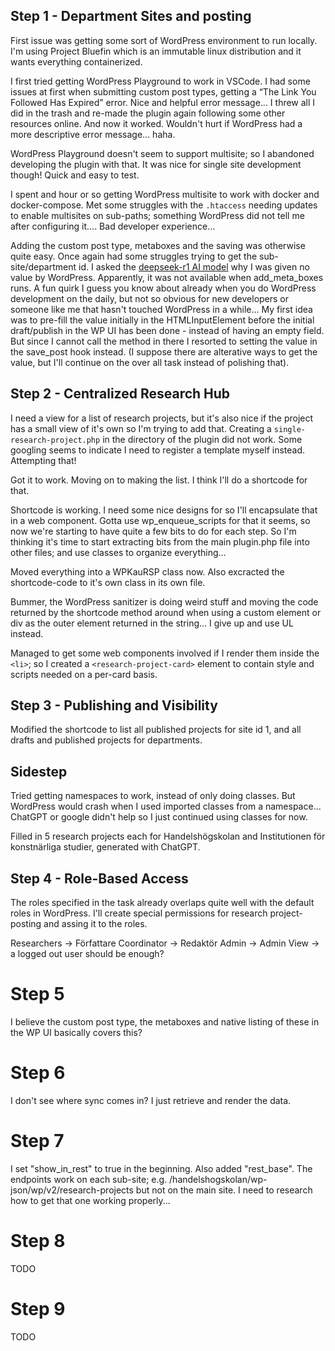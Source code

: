 ## Step 1 - Department Sites and posting

First issue was getting some sort of WordPress environment to run locally. I'm using Project Bluefin which is an immutable linux distribution and it wants everything containerized.

I first tried getting WordPress Playground to work in VSCode. I had some issues at first when submitting custom post types, getting a “The Link You Followed Has Expired” error. Nice and helpful error message... I threw all I did in the trash and re-made the plugin again following some other resources online. And now it worked. Wouldn't hurt if WordPress had a more descriptive error message... haha.

WordPress Playground doesn't seem to support multisite; so I abandoned developing the plugin with that. It was nice for single site development though! Quick and easy to test.

I spent and hour or so getting WordPress multisite to work with docker and docker-compose. Met some struggles with the `.htaccess` needing updates to enable multisites on sub-paths; something WordPress did not tell me after configuring it.... Bad developer experience...

Adding the custom post type, metaboxes and the saving was otherwise quite easy. Once again had some struggles trying to get the sub-site/department id. I asked the [deepseek-r1 AI model](https://ollama.com/library/deepseek-r1) why I was given no value by WordPress. Apparently, it was not available when add_meta_boxes runs. A fun quirk I guess you know about already when you do WordPress development on the daily, but not so obvious for new developers or someone like me that hasn't touched WordPress in a while... My first idea was to pre-fill the value initially in the HTMLInputElement before the initial draft/publish in the WP UI has been done - instead of having an empty field. But since I cannot call the method in there I resorted to setting the value in the save_post hook instead. (I suppose there are alterative ways to get the value, but I'll continue on the over all task instead of polishing that).

## Step 2 - Centralized Research Hub

I need a view for a list of research projects, but it's also nice if the project has a small view of it's own so I'm trying to add that. Creating a `single-research-project.php` in the directory of the plugin did not work. Some googling seems to indicate I need to register a template myself instead. Attempting that!

Got it to work. Moving on to making the list. I think I'll do a shortcode for that.

Shortcode is working. I need some nice designs for so I'll encapsulate that in a web component. Gotta use wp_enqueue_scripts for that it seems, so now we're starting to have quite a few bits to do for each step. So I'm thinking it's time to start extracting bits from the main plugin.php file into other files; and use classes to organize everything...

Moved everything into a WPKauRSP class now. Also excracted the shortcode-code to it's own class in its own file.

Bummer, the WordPress sanitizer is doing weird stuff and moving the code returned by the shortcode method around when using a custom element or div as the outer element returned in the string... I give up and use UL instead.

Managed to get some web components involved if I render them inside the `<li>`; so I created a `<research-project-card>` element to contain style and scripts needed on a per-card basis.

## Step 3 - Publishing and Visibility

Modified the shortcode to list all published projects for site id 1, and all drafts and published projects for departments.

## Sidestep

Tried getting namespaces to work, instead of only doing classes. But WordPress would crash when I used imported classes from a namespace... ChatGPT or google didn't help so I just continued using classes for now.

Filled in 5 research projects each for Handelshögskolan and Institutionen för konstnärliga studier, generated with ChatGPT.

## Step 4 - Role-Based Access

The roles specified in the task already overlaps quite well with the default roles in WordPress. I'll create special permissions for research project-posting and assing it to the roles.

Researchers -> Författare
Coordinator -> Redaktör
Admin -> Admin
View -> a logged out user should be enough?

# Step 5

I believe the custom post type, the metaboxes and native listing of these in the WP UI basically covers this? 

# Step 6

I don't see where sync comes in? I just retrieve and render the data.

# Step 7

I set "show_in_rest" to true in the beginning. Also added "rest_base". The endpoints work on each sub-site; e.g. /handelshogskolan/wp-json/wp/v2/research-projects but not on the main site. I need to research how to get that one working properly...

# Step 8

TODO

# Step 9

TODO
